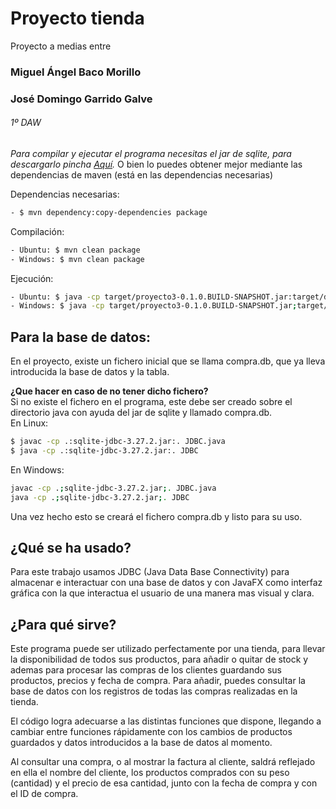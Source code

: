 # Proyecto tienda
Proyecto a medias entre 
### Miguel Ángel Baco Morillo
### José Domingo Garrido Galve 
###### 1º DAW

*Para compilar y ejecutar el programa necesitas el jar de sqlite, para descargarlo pincha [Aquí](https://mvnrepository.com/artifact/org.xerial/sqlite-jdbc/3.27.2).*
O bien lo puedes obtener mejor mediante las dependencias de maven (está en las dependencias necesarias)

Dependencias necesarias:
```bash
- $ mvn dependency:copy-dependencies package
```

Compilación:
```bash
- Ubuntu: $ mvn clean package
- Windows: $ mvn clean package
```

Ejecución:
```bash
- Ubuntu: $ java -cp target/proyecto3-0.1.0.BUILD-SNAPSHOT.jar:target/dependency/*:. Tienda
- Windows: $ java -cp target/proyecto3-0.1.0.BUILD-SNAPSHOT.jar;target/dependency/*;. Tienda
```

## Para la base de datos:
En el proyecto, existe un fichero inicial que se llama compra.db, que ya lleva introducida la base de datos y la tabla.

**¿Que hacer en caso de no tener dicho fichero?**  
Si no existe el fichero en el programa, este debe ser creado sobre el directorio java con ayuda del jar de sqlite y llamado compra.db.  
En Linux:
```bash
$ javac -cp .:sqlite-jdbc-3.27.2.jar:. JDBC.java  
$ java -cp .:sqlite-jdbc-3.27.2.jar:. JDBC
```
En Windows:
```bash
javac -cp .;sqlite-jdbc-3.27.2.jar;. JDBC.java  
java -cp .;sqlite-jdbc-3.27.2.jar;. JDBC
```
Una vez hecho esto se creará el fichero compra.db y listo para su uso.

## ¿Qué se ha usado?
Para este trabajo usamos JDBC (Java Data Base Connectivity) para almacenar e interactuar con una base de datos y con JavaFX como interfaz gráfica con la que interactua el usuario de una manera mas visual y clara.

## ¿Para qué sirve?
Este programa puede ser utilizado perfectamente por una tienda, para llevar la disponibilidad de todos sus productos, para añadir o quitar de stock y ademas para procesar las compras de los clientes guardando sus productos, precios y fecha de compra. Para añadir, puedes consultar la base de datos con los registros de todas las compras realizadas en la tienda.

El código logra adecuarse a las distintas funciones que dispone, llegando a cambiar entre funciones rápidamente con los cambios de productos guardados y datos introducidos a la base de datos al momento.

Al consultar una compra, o al mostrar la factura al cliente, saldrá reflejado en ella el nombre del cliente, los productos comprados con su peso (cantidad) y el precio de esa cantidad, junto con la fecha de compra y con el ID de compra.
